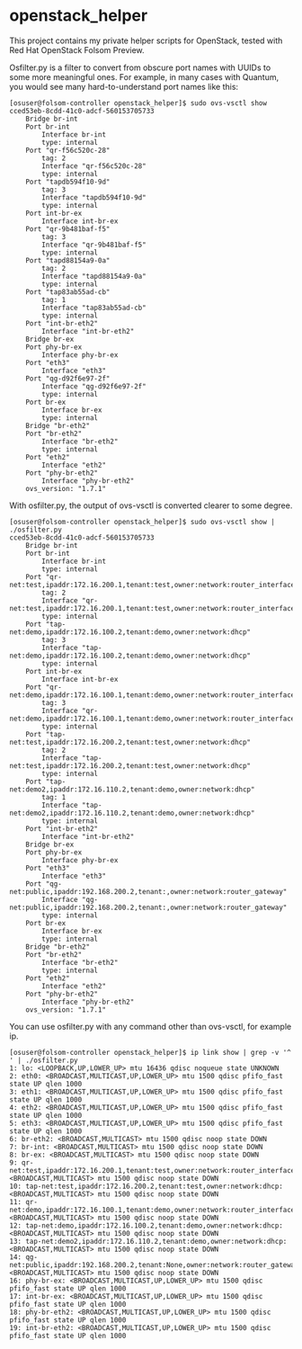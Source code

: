 openstack_helper
================

This project contains my private helper scripts for OpenStack, tested with Red Hat OpenStack Folsom Preview.

Osfilter.py is a filter to convert from obscure port names with UUIDs to some more meaningful ones.
For example, in many cases with Quantum, you would see many hard-to-understand port names like this:

	[osuser@folsom-controller openstack_helper]$ sudo ovs-vsctl show
	cced53eb-8cdd-41c0-adcf-560153705733
	    Bridge br-int
		Port br-int
		    Interface br-int
			type: internal
		Port "qr-f56c520c-28"
		    tag: 2
		    Interface "qr-f56c520c-28"
			type: internal
		Port "tapdb594f10-9d"
		    tag: 3
		    Interface "tapdb594f10-9d"
			type: internal
		Port int-br-ex
		    Interface int-br-ex
		Port "qr-9b481baf-f5"
		    tag: 3
		    Interface "qr-9b481baf-f5"
			type: internal
		Port "tapd88154a9-0a"
		    tag: 2
		    Interface "tapd88154a9-0a"
			type: internal
		Port "tap83ab55ad-cb"
		    tag: 1
		    Interface "tap83ab55ad-cb"
			type: internal
		Port "int-br-eth2"
		    Interface "int-br-eth2"
	    Bridge br-ex
		Port phy-br-ex
		    Interface phy-br-ex
		Port "eth3"
		    Interface "eth3"
		Port "qg-d92f6e97-2f"
		    Interface "qg-d92f6e97-2f"
			type: internal
		Port br-ex
		    Interface br-ex
			type: internal
	    Bridge "br-eth2"
		Port "br-eth2"
		    Interface "br-eth2"
			type: internal
		Port "eth2"
		    Interface "eth2"
		Port "phy-br-eth2"
		    Interface "phy-br-eth2"
	    ovs_version: "1.7.1"

With osfilter.py, the output of ovs-vsctl is converted clearer to some degree.

	[osuser@folsom-controller openstack_helper]$ sudo ovs-vsctl show | ./osfilter.py 
	cced53eb-8cdd-41c0-adcf-560153705733
	    Bridge br-int
		Port br-int
		    Interface br-int
			type: internal
		Port "qr-net:test,ipaddr:172.16.200.1,tenant:test,owner:network:router_interface"
		    tag: 2
		    Interface "qr-net:test,ipaddr:172.16.200.1,tenant:test,owner:network:router_interface"
			type: internal
		Port "tap-net:demo,ipaddr:172.16.100.2,tenant:demo,owner:network:dhcp"
		    tag: 3
		    Interface "tap-net:demo,ipaddr:172.16.100.2,tenant:demo,owner:network:dhcp"
			type: internal
		Port int-br-ex
		    Interface int-br-ex
		Port "qr-net:demo,ipaddr:172.16.100.1,tenant:demo,owner:network:router_interface"
		    tag: 3
		    Interface "qr-net:demo,ipaddr:172.16.100.1,tenant:demo,owner:network:router_interface"
			type: internal
		Port "tap-net:test,ipaddr:172.16.200.2,tenant:test,owner:network:dhcp"
		    tag: 2
		    Interface "tap-net:test,ipaddr:172.16.200.2,tenant:test,owner:network:dhcp"
			type: internal
		Port "tap-net:demo2,ipaddr:172.16.110.2,tenant:demo,owner:network:dhcp"
		    tag: 1
		    Interface "tap-net:demo2,ipaddr:172.16.110.2,tenant:demo,owner:network:dhcp"
			type: internal
		Port "int-br-eth2"
		    Interface "int-br-eth2"
	    Bridge br-ex
		Port phy-br-ex
		    Interface phy-br-ex
		Port "eth3"
		    Interface "eth3"
		Port "qg-net:public,ipaddr:192.168.200.2,tenant:,owner:network:router_gateway"
		    Interface "qg-net:public,ipaddr:192.168.200.2,tenant:,owner:network:router_gateway"
			type: internal
		Port br-ex
		    Interface br-ex
			type: internal
	    Bridge "br-eth2"
		Port "br-eth2"
		    Interface "br-eth2"
			type: internal
		Port "eth2"
		    Interface "eth2"
		Port "phy-br-eth2"
		    Interface "phy-br-eth2"
	    ovs_version: "1.7.1"

You can use osfilter.py with any command other than ovs-vsctl, for example ip.

	[osuser@folsom-controller openstack_helper]$ ip link show | grep -v '^ ' | ./osfilter.py 
	1: lo: <LOOPBACK,UP,LOWER_UP> mtu 16436 qdisc noqueue state UNKNOWN 
	2: eth0: <BROADCAST,MULTICAST,UP,LOWER_UP> mtu 1500 qdisc pfifo_fast state UP qlen 1000
	3: eth1: <BROADCAST,MULTICAST,UP,LOWER_UP> mtu 1500 qdisc pfifo_fast state UP qlen 1000
	4: eth2: <BROADCAST,MULTICAST,UP,LOWER_UP> mtu 1500 qdisc pfifo_fast state UP qlen 1000
	5: eth3: <BROADCAST,MULTICAST,UP,LOWER_UP> mtu 1500 qdisc pfifo_fast state UP qlen 1000
	6: br-eth2: <BROADCAST,MULTICAST> mtu 1500 qdisc noop state DOWN 
	7: br-int: <BROADCAST,MULTICAST> mtu 1500 qdisc noop state DOWN 
	8: br-ex: <BROADCAST,MULTICAST> mtu 1500 qdisc noop state DOWN 
	9: qr-net:test,ipaddr:172.16.200.1,tenant:test,owner:network:router_interface: <BROADCAST,MULTICAST> mtu 1500 qdisc noop state DOWN 
	10: tap-net:test,ipaddr:172.16.200.2,tenant:test,owner:network:dhcp: <BROADCAST,MULTICAST> mtu 1500 qdisc noop state DOWN 
	11: qr-net:demo,ipaddr:172.16.100.1,tenant:demo,owner:network:router_interface: <BROADCAST,MULTICAST> mtu 1500 qdisc noop state DOWN 
	12: tap-net:demo,ipaddr:172.16.100.2,tenant:demo,owner:network:dhcp: <BROADCAST,MULTICAST> mtu 1500 qdisc noop state DOWN 
	13: tap-net:demo2,ipaddr:172.16.110.2,tenant:demo,owner:network:dhcp: <BROADCAST,MULTICAST> mtu 1500 qdisc noop state DOWN 
	14: qg-net:public,ipaddr:192.168.200.2,tenant:None,owner:network:router_gateway: <BROADCAST,MULTICAST> mtu 1500 qdisc noop state DOWN 
	16: phy-br-ex: <BROADCAST,MULTICAST,UP,LOWER_UP> mtu 1500 qdisc pfifo_fast state UP qlen 1000
	17: int-br-ex: <BROADCAST,MULTICAST,UP,LOWER_UP> mtu 1500 qdisc pfifo_fast state UP qlen 1000
	18: phy-br-eth2: <BROADCAST,MULTICAST,UP,LOWER_UP> mtu 1500 qdisc pfifo_fast state UP qlen 1000
	19: int-br-eth2: <BROADCAST,MULTICAST,UP,LOWER_UP> mtu 1500 qdisc pfifo_fast state UP qlen 1000

